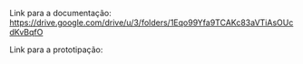 Link para a documentação:
https://drive.google.com/drive/u/3/folders/1Eqo99Yfa9TCAKc83aVTiAsOUcdKvBqfO

Link para a prototipação:

